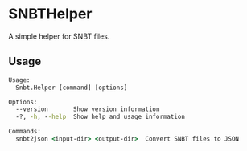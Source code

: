# SNBTHelper

A simple helper for SNBT files.

## Usage

```cmd
Usage:
  Snbt.Helper [command] [options]

Options:
  --version       Show version information
  -?, -h, --help  Show help and usage information

Commands:
  snbt2json <input-dir> <output-dir>  Convert SNBT files to JSON
```